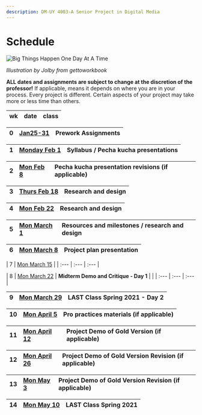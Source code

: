 ```yaml
---
description: DM-UY 4003-A Senior Project in Digital Media
---
```


# Schedule

![Big Things Happen One Day At A Time](http://teaching.polishedsolid.com/images/gettoworkbook_big_things.png)

_Illustration by Jolby from gettoworkbook_

**ALL dates and assignments are subject to change at the discretion of the professor!** If applicable, means it depends on where you are in your process. Every project is different. Certain aspects of your project may take more or less time than others.

| wk | date | class |
| :--- | :--- | :--- |

|0 | [Jan25-31](pre=work/readme.md) | Prework Assignments |
| :--- | :--- | :--- |

| 1 | [Monday Feb 1](week1_detail.md) | Syllabus / Pecha kucha presentations |
| :--- | :--- | :--- |


| 2 | [Mon Feb 8](week2_detail.md) | Pecha kucha presentation revisions \(if applicable\) |
| :--- | :--- | :--- |

| 3 | [Thurs Feb 18](week3_detail.md) | Research and design |
| :--- | :--- | :--- |


| 4 | [Mon Feb 22](week4_detail.md) | Research and design |
| :--- | :--- | :--- |


| 5 | [Mon March 1](week5_detail.md) | Resources and milestones / research and design |
| :--- | :--- | :--- |


| 6 | [Mon March 8](week6_detail.md) | Project plan presentation |
| :--- | :--- | :--- |


| 7 | [Mon March 15](week7_detail.md) | 
| :--- | :--- | :--- |


| 8 | [Mon March 22](week8_detail.md) | **Midterm Demo and Critique - Day 1**  | |
| :--- | :--- | :--- |


| 9 | [Mon March 29](week9_detail.md) | **LAST Class Spring 2021 - Day 2** |
| :--- | :--- | :--- |


| 10 |  [Mon April 5](week10_detail.md) | Pro practices materials \(if applicable\) |
| :--- | :--- | :--- |


| 11 | [Mon April 12](week11_detail.md) | Project Demo of Gold Version \(if applicable\) |
| :--- | :--- | :--- |


| 12 | [Mon April 26](week12_detail.md) | Project Demo of Gold Version Revision \(if applicable\) |
| :--- | :--- | :--- |


| 13 | [Mon May 3](week13_detail.md) | Project Demo of Gold Version Revision \(if applicable\) |
| :--- | :--- | :--- |


| 14 | [Mon May 10](week14_detail.md) | **LAST Class Spring 2021** |
| :--- | :--- | :--- |





